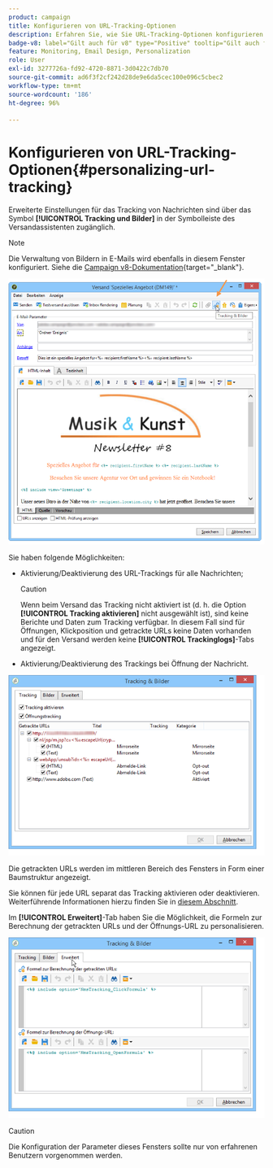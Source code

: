 ```yaml
---
product: campaign
title: Konfigurieren von URL-Tracking-Optionen
description: Erfahren Sie, wie Sie URL-Tracking-Optionen konfigurieren
badge-v8: label="Gilt auch für v8" type="Positive" tooltip="Gilt auch für Campaign v8"
feature: Monitoring, Email Design, Personalization
role: User
exl-id: 3277726a-fd92-4720-8871-3d0422c7db70
source-git-commit: ad6f3f2cf242d28de9e6da5cec100e096c5cbec2
workflow-type: tm+mt
source-wordcount: '186'
ht-degree: 96%

---
```


# Konfigurieren von URL-Tracking-Optionen{#personalizing-url-tracking}

Erweiterte Einstellungen für das Tracking von Nachrichten sind über das Symbol **[!UICONTROL Tracking und Bilder]** in der Symbolleiste des Versandassistenten zugänglich.

>[!NOTE]
>
>Die Verwaltung von Bildern in E-Mails wird ebenfalls in diesem Fenster konfiguriert. Siehe die [Campaign v8-Dokumentation](https://experienceleague.adobe.com/docs/campaign/campaign-v8/send/emails/defining-the-email-content.html?lang=de#adding-images){target="_blank"}.

![](assets/s_ncs_user_email_del_tracking_ico.png)

Sie haben folgende Möglichkeiten:

* Aktivierung/Deaktivierung des URL-Trackings für alle Nachrichten;

  >[!CAUTION]
  >
  >Wenn beim Versand das Tracking nicht aktiviert ist (d. h. die Option **[!UICONTROL Tracking aktivieren]** nicht ausgewählt ist), sind keine Berichte und Daten zum Tracking verfügbar. In diesem Fall sind für Öffnungen, Klickposition und getrackte URLs keine Daten vorhanden und für den Versand werden keine **[!UICONTROL Trackinglogs]**-Tabs angezeigt.

* Aktivierung/Deaktivierung des Trackings bei Öffnung der Nachricht.

![](assets/s_ncs_user_email_del_tracking_param.png)

Die getrackten URLs werden im mittleren Bereich des Fensters in Form einer Baumstruktur angezeigt.

Sie können für jede URL separat das Tracking aktivieren oder deaktivieren. Weiterführende Informationen hierzu finden Sie in [diesem Abschnitt](how-to-configure-tracked-links.md).

Im **[!UICONTROL Erweitert]**-Tab haben Sie die Möglichkeit, die Formeln zur Berechnung der getrackten URLs und der Öffnungs-URL zu personalisieren.

![](assets/s_ncs_user_email_del_tracking_param_adv.png)

>[!CAUTION]
>
>Die Konfiguration der Parameter dieses Fensters sollte nur von erfahrenen Benutzern vorgenommen werden.
